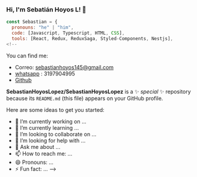 ### Hi, I'm Sebatián Hoyos L! 👋

```js
const Sebastian = {
  pronouns: "he" | "him",
  code: [Javascript, Typescript, HTML, CSS],
  tools: [React, Redux, ReduxSaga, Styled-Components, Nestjs],
<!--
 ```
 You can find me:
- Correo: sebastianhoyos145@gmail.com
- [whatsapp](https://wa.me/573197904995) : 3197904995
- [Github](https://github.com/SebastianHoyosLopez)

 
**SebastianHoyosLopez/SebastianHoyosLopez** is a ✨ _special_ ✨ repository because its `README.md` (this file) appears on your GitHub profile.

Here are some ideas to get you started:

- 🔭 I’m currently working on ...
- 🌱 I’m currently learning ...
- 👯 I’m looking to collaborate on ...
- 🤔 I’m looking for help with ...
- 💬 Ask me about ...
- 📫 How to reach me: ...
- 😄 Pronouns: ...
- ⚡ Fun fact: ...
-->

